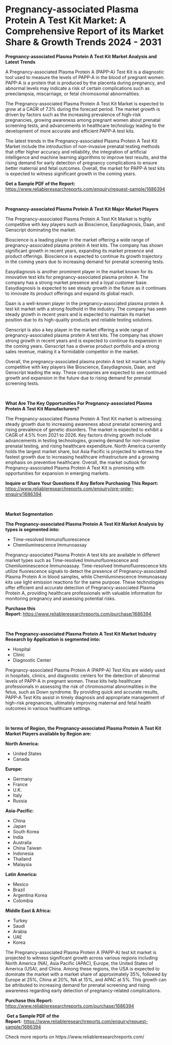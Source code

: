 <p><h1>Pregnancy-associated Plasma Protein A Test Kit Market: A Comprehensive Report of its Market Share & Growth Trends 2024 - 2031</h1></p><p><strong>Pregnancy-associated Plasma Protein A Test Kit Market Analysis and Latest Trends</strong></p>
<p><p>A Pregnancy-associated Plasma Protein A (PAPP-A) Test Kit is a diagnostic tool used to measure the levels of PAPP-A in the blood of pregnant women. PAPP-A is a protein that is produced by the placenta during pregnancy, and abnormal levels may indicate a risk of certain complications such as preeclampsia, miscarriage, or fetal chromosomal abnormalities.</p><p>The Pregnancy-associated Plasma Protein A Test Kit Market is expected to grow at a CAGR of 7.3% during the forecast period. The market growth is driven by factors such as the increasing prevalence of high-risk pregnancies, growing awareness among pregnant women about prenatal screening tests, and advancements in healthcare technology leading to the development of more accurate and efficient PAPP-A test kits.</p><p>The latest trends in the Pregnancy-associated Plasma Protein A Test Kit Market include the introduction of non-invasive prenatal testing methods that offer higher accuracy and reliability, the integration of artificial intelligence and machine learning algorithms to improve test results, and the rising demand for early detection of pregnancy complications to ensure better maternal and fetal outcomes. Overall, the market for PAPP-A test kits is expected to witness significant growth in the coming years.</p></p>
<p><strong>Get a Sample PDF of the Report:&nbsp;</strong> <a href="https://www.reliableresearchreports.com/enquiry/request-sample/1686394">https://www.reliableresearchreports.com/enquiry/request-sample/1686394</a></p>
<p>&nbsp;</p>
<p><strong>Pregnancy-associated Plasma Protein A Test Kit Major Market Players</strong></p>
<p><p>The Pregnancy-associated Plasma Protein A Test Kit Market is highly competitive with key players such as Bioscience, Easydiagnosis, Daan, and Genscript dominating the market. </p><p>Bioscience is a leading player in the market offering a wide range of pregnancy-associated plasma protein A test kits. The company has shown significant growth in recent years, expanding its market presence and product offerings. Bioscience is expected to continue its growth trajectory in the coming years due to increasing demand for prenatal screening tests. </p><p>Easydiagnosis is another prominent player in the market known for its innovative test kits for pregnancy-associated plasma protein A. The company has a strong market presence and a loyal customer base. Easydiagnosis is expected to see steady growth in the future as it continues to innovate its product offerings and expand its global reach. </p><p>Daan is a well-known player in the pregnancy-associated plasma protein A test kit market with a strong foothold in the industry. The company has seen steady growth in recent years and is expected to maintain its market position due to its high-quality products and reliable testing solutions. </p><p>Genscript is also a key player in the market offering a wide range of pregnancy-associated plasma protein A test kits. The company has shown strong growth in recent years and is expected to continue its expansion in the coming years. Genscript has a diverse product portfolio and a strong sales revenue, making it a formidable competitor in the market. </p><p>Overall, the pregnancy-associated plasma protein A test kit market is highly competitive with key players like Bioscience, Easydiagnosis, Daan, and Genscript leading the way. These companies are expected to see continued growth and expansion in the future due to rising demand for prenatal screening tests.</p></p>
<p>&nbsp;</p>
<p><strong>What Are The Key Opportunities For Pregnancy-associated Plasma Protein A Test Kit Manufacturers?</strong></p>
<p><p>The Pregnancy-associated Plasma Protein A Test Kit market is witnessing steady growth due to increasing awareness about prenatal screening and rising prevalence of genetic disorders. The market is expected to exhibit a CAGR of 4.5% from 2021 to 2026. Key factors driving growth include advancements in testing technologies, growing demand for non-invasive prenatal testing, and rising healthcare expenditure. North America currently holds the largest market share, but Asia Pacific is projected to witness the fastest growth due to increasing healthcare infrastructure and a growing emphasis on preventive healthcare. Overall, the market outlook for Pregnancy-associated Plasma Protein A Test Kit is promising with opportunities for expansion in emerging markets.</p></p>
<p><strong>Inquire or Share Your Questions If Any Before Purchasing This Report:</strong> <a href="https://www.reliableresearchreports.com/enquiry/pre-order-enquiry/1686394">https://www.reliableresearchreports.com/enquiry/pre-order-enquiry/1686394</a></p>
<p>&nbsp;</p>
<p><strong>Market Segmentation</strong></p>
<p><strong>The Pregnancy-associated Plasma Protein A Test Kit Market Analysis by types is segmented into:</strong></p>
<p><ul><li>Time-resolved Immunofluorescence</li><li>Chemiluminescence Immunoassay</li></ul></p>
<p><p>Pregnancy-associated Plasma Protein A test kits are available in different market types such as Time-resolved Immunofluorescence and Chemiluminescence Immunoassay. Time-resolved Immunofluorescence kits utilize fluorescence signals to detect the presence of Pregnancy-associated Plasma Protein A in blood samples, while Chemiluminescence Immunoassay kits use light emission reactions for the same purpose. These technologies offer efficient and accurate detection of Pregnancy-associated Plasma Protein A, providing healthcare professionals with valuable information for monitoring pregnancy and assessing potential risks.</p></p>
<p><strong>Purchase this Report:&nbsp;</strong><a href="https://www.reliableresearchreports.com/purchase/1686394">https://www.reliableresearchreports.com/purchase/1686394</a></p>
<p>&nbsp;</p>
<p><strong>The Pregnancy-associated Plasma Protein A Test Kit Market Industry Research by Application is segmented into:</strong></p>
<p><ul><li>Hospital</li><li>Clinic</li><li>Diagnostic Center</li></ul></p>
<p><p>Pregnancy-associated Plasma Protein A (PAPP-A) Test Kits are widely used in hospitals, clinics, and diagnostic centers for the detection of abnormal levels of PAPP-A in pregnant women. These kits help healthcare professionals in assessing the risk of chromosomal abnormalities in the fetus, such as Down syndrome. By providing quick and accurate results, PAPP-A Test Kits assist in timely diagnosis and appropriate management of high-risk pregnancies, ultimately improving maternal and fetal health outcomes in various healthcare settings.</p></p>
<p>&nbsp;</p>
<p><strong>In terms of Region, the Pregnancy-associated Plasma Protein A Test Kit Market Players available by Region are:</strong></p>
<p>
    <p> <strong> North America: </strong>
        <ul>
            <li>United States</li>
            <li>Canada</li>
        </ul>
        </p> 
    <p> <strong> Europe: </strong>
        <ul>
            <li>Germany</li>
            <li>France</li>
            <li>U.K.</li>
            <li>Italy</li>
            <li>Russia</li>
        </ul>
        </p> 
    <p> <strong> Asia-Pacific: </strong>
        <ul>
            <li>China</li>
            <li>Japan</li>
            <li>South Korea</li>
            <li>India</li>
            <li>Australia</li>
            <li>China Taiwan</li>
            <li>Indonesia</li>
            <li>Thailand</li>
            <li>Malaysia</li>
        </ul>
        </p> 
    <p> <strong> Latin America: </strong>
        <ul>
            <li>Mexico</li>
            <li>Brazil</li>
            <li>Argentina Korea</li>
            <li>Colombia</li>
        </ul>
        </p> 
    <p> <strong> Middle East & Africa: </strong>
        <ul>
            <li>Turkey</li>
            <li>Saudi</li>
            <li>Arabia</li>
            <li>UAE</li>
            <li>Korea</li>
        </ul>
    </p>
    </p>
<p><p>The Pregnancy-associated Plasma Protein A (PAPP-A) test kit market is projected to witness significant growth across various regions including North America (NA), Asia Pacific (APAC), Europe, the United States of America (USA), and China. Among these regions, the USA is expected to dominate the market with a market share of approximately 35%, followed by Europe at 25%, China at 20%, NA at 15%, and APAC at 5%. This growth can be attributed to increasing demand for prenatal screening and rising awareness regarding early detection of pregnancy-related complications.</p></p>
<p><strong>Purchase this Report: </strong><a href="https://www.reliableresearchreports.com/purchase/1686394">https://www.reliableresearchreports.com/purchase/1686394</a></p>
<p>&nbsp;<strong>Get a Sample PDF of the Report:&nbsp;&nbsp;</strong><a href="https://www.reliableresearchreports.com/enquiry/request-sample/1686394">https://www.reliableresearchreports.com/enquiry/request-sample/1686394</a></p>
<p><strong></strong></p>
<p>Check more reports on https://www.reliableresearchreports.com/</p>
